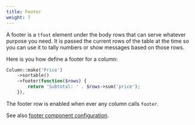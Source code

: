 ```yaml
---
title: Footer
weight: 7
---
```


A footer is a `tfoot` element under the body rows that can serve whatever purpose you need. It is passed the current rows of the table at the time so you can use it to tally numbers or show messages based on those rows.

Here is you how define a footer for a column:

```php
Column::make('Price')
    ->sortable()
    ->footer(function($rows) {
        return 'Subtotal: ' . $rows->sum('price');
    }),
```

The footer row is enabled when ever any column calls `footer`.

See also [footer component configuration](../footer/available-methods).